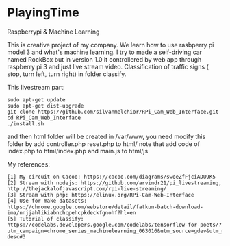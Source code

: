 # PlayingTime
Raspberrypi &amp; Machine Learning

This is creative project of my company. We learn how to use rasbperry pi model 3 and what's machine learning. 
I try to made a self-driving car named RockBox but in version 1.0 it controllered by web app through raspberry pi 3 and just live stream video. Classification of traffic signs ( stop, turn left, turn right) in folder classify.

This livestream part:
  ```
  sudo apt-get update 
  sudo apt-get dist-upgrade 
  git clone https://github.com/silvanmelchior/RPi_Cam_Web_Interface.git 
  cd RPi_Cam_Web_Interface 
  ./install.sh
  ```
and then html folder will be created in /var/www, you need modify this folder by add controller.php reset.php to html/ note that add code of index.php to html/index.php and main.js to html/js

My references:
```
[1] My circuit on Cacoo: https://cacoo.com/diagrams/swoeZfFjciADU9K5 
[2] Stream with nodejs: https://github.com/arvindr21/pi_livestreaming, http://thejackalofjavascript.com/rpi-live-streaming/ 
[3] Stream with php: https://elinux.org/RPi-Cam-Web-Interface 
[4] Use for make datasets: https://chrome.google.com/webstore/detail/fatkun-batch-download-ima/nnjjahlikiabnchcpehcpkdeckfgnohf?hl=en 
[5] Tutorial of classify: https://codelabs.developers.google.com/codelabs/tensorflow-for-poets/?utm_campaign=chrome_series_machinelearning_063016&utm_source=gdev&utm_medium=yt-desc#3 
```

